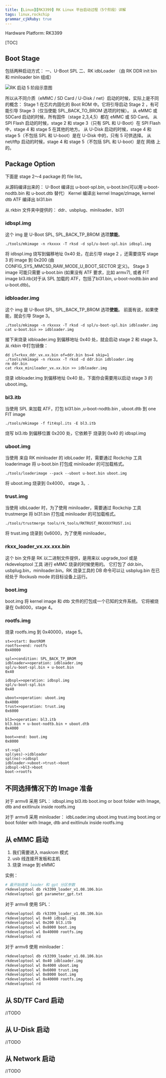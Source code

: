 ```yaml
---
title: [Linux][RK3399] RK Linux 平台启动过程（5个阶段）详解
tags: linux,rockchip
grammar_cjkRuby: true
---
```

Hardware Platform: RK3399

[TOC]

## Boot Stage
包括两种启动方式：
一、U-Boot SPL
二、RK idbLoader （由 RK DDR init bin 和 miniloader bin 组成）

![RK 启动 5 阶段示意图][1]


  所以从不同介质（eMMC / SD Card / U-Disk / net）启动的时候，实际上是不同的概念：
 Stage 1 在芯片内固化的 Boot ROM 中。它将引导启动 Stage 2 ，有可能引导 Stage 3（仅当使能 SPL_BACK_TO_BROM 选项的时候）。
 从 eMMC 或 SDCard 启动的时候，所有固件（stage 2,3,4,5）都在 eMMC 或 SD Card。
 从 SPI Flash 启动的时候，stage 2 和 stage 3（只有 SPL 和 U-Boot）在 SPI Flash 中，stage 4 和 stage 5 在其他的地方。
 从 U-Disk 启动的时候，stage 4 和 stage 5（不包括 SPL 和 U-boot）是在 U-Disk 中的，只有 5 可供选择。
 从 net/tftp 启动的时候，stage 4 和 stage 5（不包括 SPL 和 U-boot）是在 网络 上的。

 ## Package Option
 下面是 stage 2～4 package 的 file list。

 从源码编译出来的：
 U-Boot 编译出 u-boot-spl.bin, u-boot.bin(可以用 u-boot-nodtb.bin 和 u-boot.dtb 替代）
 Kernel 编译出 kernel Image/zImage, kernel dtb
 ATF 编译出 bl31.bin

 从 rkbin 文件夹中提供的：
 ddr、usbplug、miniloader、bl31

### idbspl.img
这个 img 是 U-Boot SPL, SPL_BACK_TP_BROM 选项**禁能**。
```
./tools/mkimage -n rkxxxx -T rksd -d spl/u-boot-spl.bin idbspl.img
```
将 idbspl.img 烧写到偏移地址 0x40 处，在此引导 stage 2 ，还需要烧写 stage 3  的 image 到 0x200  (由 CONFIG_SYS_MMCSD_RAW_MODE_U_BOOT_SECTOR 定义)。
Stage 3 image 可能只需要 u-boot.bin (如果没有 ATF 要求，比如 armv7), 或者 FIT image bl3.itb(对于从 SPL 加载的 ATF，包括了bl31.bin, u-boot-nodtb.bin and u-boot.dtb)。


### idbloader.img
这个 img 是 U-Boot SPL, SPL_BACK_TP_BROM 选项**使能**。
前面有说，如果使能，就会引导 Stage 3。
```
./tools/mkimage -n rkxxxx -T rksd -d spl/u-boot-spl.bin idbloader.img
cat u-boot.bin >> idbloader.img
```
接下来烧录  idbloader.img 到偏移地址 0x40 处，就会启动 stage 2 和 stage 3。
从 rkbin 中打包镜像：
```
dd if=rkxx_ddr_vx.xx.bin of=ddr.bin bs=4 skip=1
./tools/mkimage -n rkxxxx -T rksd -d ddr.bin idbloader.img
rm ddr.bin
cat rkxx_miniloader_vx.xx.bin >> idbloader.img
```
烧录 idbloader.img 到偏移地址 0x40 处，下面你会需要用以启动 stage 3 的 uboot.img。

### bl3.itb
当使用 SPL 来加载 ATF，打包 bl31.bin ,u-boot-nodtb.bin , uboot.dtb 到 one FIT image
```
./tools/mkimage -f fit4spl.its -E bl3.itb
```
烧写 bl3.itb 到偏移位置 0x200 处，它依赖于 烧录到 0x40 的 idbspl.img

### uboot.img
当使用 来自 RK miniloader 的  idbLoader 时，需要通过 Rockchip 工具 loaderimage 将 u-boot.bin 打包成 miniloader 的可加载格式。
```
./tools/loaderimage --pack --uboot u-boot.bin uboot.img
```
将 uboot.img 烧录到 0x4000， stage 3。.

### trust.img
当使用 idbLoader 时，为了使用 miniloader，需要通过 Rockchip 工具 trustmerge 将  bl31.bin 打包成 miniloader 的可加载格式。
```
./tools/trustmerge tools/rk_tools/RKTRUST_RKXXXXTRUST.ini
```
将 trust.img 烧录到 0x6000，为了使用 miniloader。

### rkxx_loader_vx.xx.xxx.bin
这个 bin 文件是 RK 以二进制文件提供，是用来以 upgrade_tool 或是 rkdeveloptool 工具 进行 eMMC 烧录的时候使用的。
它打包了 ddr.bin，usbplug.bin，miniloader.bin。RK 烧录工具的 DB 命令可以让 usbplug.bin 在已经处于 Rockusb mode 的目标设备上运行。

### boot.img
boot.img 将  kernel image 和 dtb 文件的打包成一个已知的文件系统。
它将被烧录在 0x8000，stage 4。

### rootfs.img
烧录 rootfs.img 到 0x40000，stage 5。


```flow
st=>start: BootROM
rootfs=>end: rootfs
0x40000

spl=>condition: SPL_BACK_TP_BROM
idbloader=>operation: idbloader.img
spl/u-boot-spl.bin + u-boot.bin
0x40

idbspl=>operation: idbspl.img
spl/u-boot-spl.bin
0x40

uboot=>operation: uboot.img
0x4000
trust=>operation: trust.img
0x6000

bl3=>operation: bl3.itb
bl3.bin + u-boot-nodtb.bin + uboot.dtb
0x4000

boot=>end: boot.img
0x8000

st->spl
spl(yes)->idbloader
spl(no)->idbspl
idbloader->uboot->trust->boot
idbspl->bl3->boot
boot->rootfs
```

## 不同选择情况下的 Image 准备
对于 armv8 采用 SPL：
idbspl.img
bl3.itb
boot.img or boot folder with Image, dtb and exitlinulx inside
rootfs.img

对于 armv8 采用 miniloader：
idbLoader.img
uboot.img
trust.img
boot.img or boot folder with Image, dtb and exitlinulx inside
rootfs.img

## 从 eMMC 启动
1. 我们需要进入 maskrom 模式
2. usb 线连接开发板和主机
3. 烧录 image 到 eMMC

实例：
```bash
# 最开始烧录 loader 和 gpt 分区参数
rkdeveloptool db rk3399_loader_v1.08.106.bin
rkdeveloptool gpt parameter_gpt.txt
```
对于 armv8 使用 SPL：
```bash
rkdeveloptool db rk3399_loader_v1.08.106.bin
rkdeveloptool wl 0x40 idbspl.img
rkdeveloptool wl 0x200 bl3.itb
rkdeveloptool wl 0x8000 boot.img
rkdeveloptool wl 0x40000 rootfs.img
rkdeveloptool rd
```

对于 armv8 使用 miniloader：
```bash
rkdeveloptool db rk3399_loader_v1.08.106.bin
rkdeveloptool wl 0x40 idbloader.img
rkdeveloptool wl 0x4000 uboot.img
rkdeveloptool wl 0x6000 trust.img
rkdeveloptool wl 0x8000 boot.img
rkdeveloptool wl 0x40000 rootfs.img
rkdeveloptool rd
```

## 从 SD/TF Card 启动
//TODO

## 从 U-Disk 启动
//TODO

## 从 Network 启动
//TODO


  [1]: http://wx4.sinaimg.cn/large/ba061518ly1ff191zccg6j20o10bnabh.jpg "RK 启动阶段示意图"
